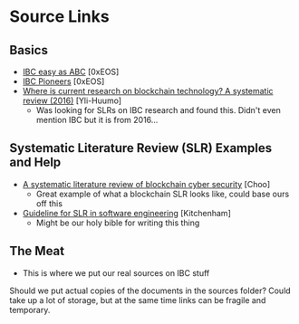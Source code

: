 # Source Links

## Basics
* [IBC easy as ABC](https://medium.com/@zeroxeos/inter-blockchain-communication-ibc-as-easy-as-abc-e72ec5fbe07d) \[0xEOS\]
* [IBC Pioneers](https://medium.com/@zeroxeos/inter-blockchain-communication-vol-2-ibc-pioneers-50abde410b02) \[0xEOS\]
* [Where is current research on blockchain technology? A systematic review (2016)](https://doi.org/10.1371/journal.pone.0163477) \[Yli-Huumo\]
  * Was looking for SLRs on IBC research and found this. Didn't even mention IBC but it is from 2016...

## Systematic Literature Review (SLR) Examples and Help
* [A systematic literature review of blockchain cyber security](https://doi.org/10.1016/j.dcan.2019.01.005) \[Choo\]
  * Great example of what a blockchain SLR looks like, could base ours off this
* [Guideline for SLR in software engineering](http://citeseerx.ist.psu.edu/viewdoc/summary?doi=10.1.1.117.471) \[Kitchenham\]
  * Might be our holy bible for writing this thing
  
## The Meat
* This is where we put our real sources on IBC stuff

Should we put actual copies of the documents in the sources folder? Could take up a lot of storage, but at the same time links can be fragile and temporary.





